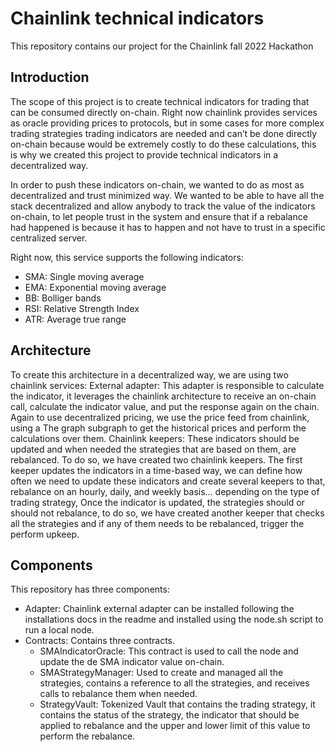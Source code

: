 # Chainlink technical indicators
This repository contains our project for the Chainlink fall 2022 Hackathon 

## Introduction
The scope of this project is to create technical indicators for trading that can be consumed directly on-chain. Right now chainlink provides services as oracle providing prices to protocols, but in some cases for more complex trading strategies trading indicators are needed and can’t be done directly on-chain because would be extremely costly to do these calculations, this is why we created this project to provide technical indicators in a decentralized way. 

In order to push these indicators on-chain, we wanted to do as most as decentralized and trust minimized way. We wanted to be able to have all the stack decentralized and allow anybody to track the value of the indicators on-chain, to let people trust in the system and ensure that if a rebalance had happened is because it has to happen and not have to trust in a specific centralized server. 

Right now, this service supports the following indicators:

- SMA: Single moving average
- EMA: Exponential moving average
- BB: Bolliger bands
- RSI: Relative Strength Index
- ATR: Average true range


## Architecture
To create this architecture  in a decentralized way, we are using two chainlink services:
External adapter: This adapter is responsible to calculate the indicator, it leverages the chainlink architecture to receive an on-chain call, calculate the indicator value, and put the response again on the chain. Again to use decentralized pricing, we use the price feed from chainlink, using a The graph subgraph to get the historical prices and perform the calculations over them.
Chainlink keepers: These indicators should be updated and when needed the strategies that are based on them, are rebalanced. To do so, we have created two chainlink keepers. The first keeper updates the indicators in a time-based way, we can define how often we need to update these indicators and create several keepers to that, rebalance on an hourly, daily, and weekly basis… depending on the type of trading strategy, Once the indicator is updated, the strategies should or should not rebalance, to do so, we have created another keeper that checks all the strategies and if any of them needs to be rebalanced, trigger the perform upkeep. 

## Components

This repository has three components:
- Adapter: Chainlink external adapter can be installed following the installations docs in the readme and installed using the node.sh script to run a local node. 
- Contracts: Contains three contracts. 
  - SMAIndicatorOracle: This contract is used to call the node and update the de SMA indicator value on-chain.
  - SMAStrategyManager: Used to create and managed all the strategies, contains a reference to all the strategies, and receives calls to rebalance them when needed. 
  - StrategyVault: Tokenized Vault that contains the trading strategy, it contains the status of the strategy, the indicator that should be applied to rebalance and the upper and lower limit of this value to perform the rebalance. 
